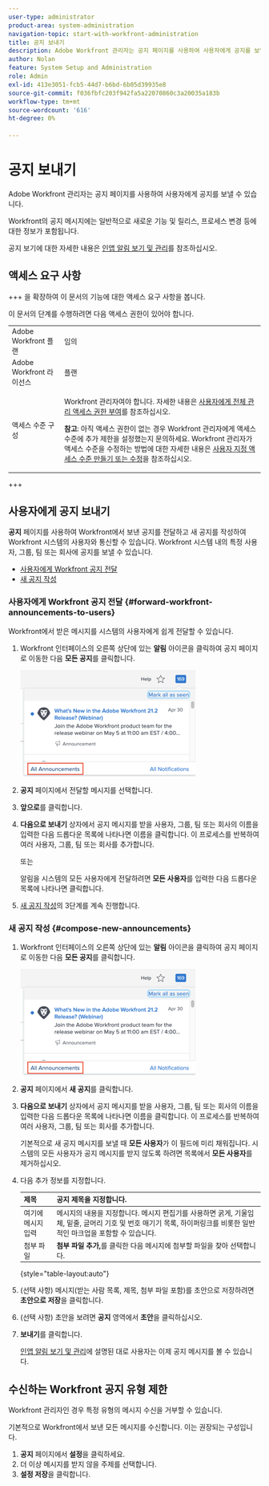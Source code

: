 ```yaml
---
user-type: administrator
product-area: system-administration
navigation-topic: start-with-workfront-administration
title: 공지 보내기
description: Adobe Workfront 관리자는 공지 페이지를 사용하여 사용자에게 공지를 보낼 수 있습니다.
author: Nolan
feature: System Setup and Administration
role: Admin
exl-id: 413e3051-fcb5-44d7-b6bd-6b05d39935e8
source-git-commit: f036fbfc203f942fa5a22070860c3a20035a183b
workflow-type: tm+mt
source-wordcount: '616'
ht-degree: 0%

---
```


# 공지 보내기

Adobe Workfront 관리자는 공지 페이지를 사용하여 사용자에게 공지를 보낼 수 있습니다.

Workfront의 공지 메시지에는 일반적으로 새로운 기능 및 릴리스, 프로세스 변경 등에 대한 정보가 포함됩니다.

공지 보기에 대한 자세한 내용은 [인앱 알림 보기 및 관리](../../workfront-basics/using-notifications/view-and-manage-in-app-notifications.md)를 참조하십시오.

## 액세스 요구 사항

+++ 을 확장하여 이 문서의 기능에 대한 액세스 요구 사항을 봅니다.

이 문서의 단계를 수행하려면 다음 액세스 권한이 있어야 합니다.

<table style="table-layout:auto"> 
 <col> 
 <col> 
 <tbody> 
  <tr> 
   <td role="rowheader">Adobe Workfront 플랜</td> 
   <td>임의</td> 
  </tr> 
  <tr> 
   <td role="rowheader">Adobe Workfront 라이선스</td> 
   <td>플랜</td> 
  </tr> 
  <tr> 
   <td role="rowheader">액세스 수준 구성</td> 
   <td> <p>Workfront 관리자여야 합니다. 자세한 내용은 <a href="../../administration-and-setup/add-users/configure-and-grant-access/grant-a-user-full-administrative-access.md" class="MCXref xref">사용자에게 전체 관리 액세스 권한 부여</a>를 참조하십시오.</p> <p><b>참고</b>: 아직 액세스 권한이 없는 경우 Workfront 관리자에게 액세스 수준에 추가 제한을 설정했는지 문의하세요. Workfront 관리자가 액세스 수준을 수정하는 방법에 대한 자세한 내용은 <a href="../../administration-and-setup/add-users/configure-and-grant-access/create-modify-access-levels.md" class="MCXref xref">사용자 지정 액세스 수준 만들기 또는 수정</a>을 참조하십시오.</p> </td> 
  </tr> 
 </tbody> 
</table>

+++

## 사용자에게 공지 보내기

**공지** 페이지를 사용하여 Workfront에서 보낸 공지를 전달하고 새 공지를 작성하여 Workfront 시스템의 사용자와 통신할 수 있습니다. Workfront 시스템 내의 특정 사용자, 그룹, 팀 또는 회사에 공지를 보낼 수 있습니다.

* [사용자에게 Workfront 공지 전달](#forward-workfront-announcements-to-users)
* [새 공지 작성](#compose-new-announcements)

### 사용자에게 Workfront 공지 전달 {#forward-workfront-announcements-to-users}

Workfront에서 받은 메시지를 시스템의 사용자에게 쉽게 전달할 수 있습니다.

1. Workfront 인터페이스의 오른쪽 상단에 있는 **알림** 아이콘을 클릭하여 공지 페이지로 이동한 다음 **모든 공지**&#x200B;를 클릭합니다.

   ![](assets/announcement-access-350x212.png)

1. **공지** 페이지에서 전달할 메시지를 선택합니다.
1. **앞으로**&#x200B;를 클릭합니다.
1. **다음으로 보내기** 상자에서 공지 메시지를 받을 사용자, 그룹, 팀 또는 회사의 이름을 입력한 다음 드롭다운 목록에 나타나면 이름을 클릭합니다. 이 프로세스를 반복하여 여러 사용자, 그룹, 팀 또는 회사를 추가합니다.

   또는

   알림을 시스템의 모든 사용자에게 전달하려면 **모든 사용자**&#x200B;를 입력한 다음 드롭다운 목록에 나타나면 클릭합니다.

1. [새 공지 작성](#compose-new-announcements)의 3단계를 계속 진행합니다.

### 새 공지 작성 {#compose-new-announcements}

1. Workfront 인터페이스의 오른쪽 상단에 있는 **알림** 아이콘을 클릭하여 공지 페이지로 이동한 다음 **모든 공지**&#x200B;를 클릭합니다.

   ![](assets/announcement-access-350x212.png)

1. **공지** 페이지에서 **새 공지**&#x200B;를 클릭합니다.

1. **다음으로 보내기** 상자에서 공지 메시지를 받을 사용자, 그룹, 팀 또는 회사의 이름을 입력한 다음 드롭다운 목록에 나타나면 이름을 클릭합니다. 이 프로세스를 반복하여 여러 사용자, 그룹, 팀 또는 회사를 추가합니다.

   기본적으로 새 공지 메시지를 보낼 때 **모든 사용자**&#x200B;가 이 필드에 미리 채워집니다. 시스템의 모든 사용자가 공지 메시지를 받지 않도록 하려면 목록에서 **모든 사용자**&#x200B;를 제거하십시오.

1. 다음 추가 정보를 지정합니다.

   | 제목 | 공지 제목을 지정합니다. |
   |---|---|
   | 여기에 메시지 입력 | 메시지의 내용을 지정합니다. 메시지 편집기를 사용하면 굵게, 기울임체, 밑줄, 글머리 기호 및 번호 매기기 목록, 하이퍼링크를 비롯한 일반적인 마크업을 포함할 수 있습니다. |
   | 첨부 파일 | **첨부 파일 추가,**&#x200B;를 클릭한 다음 메시지에 첨부할 파일을 찾아 선택합니다. |

   {style="table-layout:auto"}

1. (선택 사항) 메시지(받는 사람 목록, 제목, 첨부 파일 포함)를 초안으로 저장하려면 **초안으로 저장**&#x200B;을 클릭합니다.

1. (선택 사항) 초안을 보려면 **공지** 영역에서 **초안**&#x200B;을 클릭하십시오.

1. **보내기**&#x200B;를 클릭합니다.

   [인앱 알림 보기 및 관리](../../workfront-basics/using-notifications/view-and-manage-in-app-notifications.md)에 설명된 대로 사용자는 이제 공지 메시지를 볼 수 있습니다.

## 수신하는 Workfront 공지 유형 제한

Workfront 관리자인 경우 특정 유형의 메시지 수신을 거부할 수 있습니다.

기본적으로 Workfront에서 보낸 모든 메시지를 수신합니다. 이는 권장되는 구성입니다.

1. **공지** 페이지에서 **설정**&#x200B;을 클릭하세요.
1. 더 이상 메시지를 받지 않을 주제를 선택합니다.
1. **설정 저장**&#x200B;을 클릭합니다.
